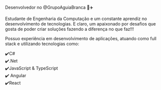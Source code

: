 Desenvolvedor no @GrupoAguiaBranca 🚌✈️

Estudante de Engenharia da Computação e um constante aprendiz no desenvolvimento de tecnologias. E claro, um apaixonado por desafios que gosta de poder criar soluções fazendo a diferença no que faz!!! 

Possuo experiência em desenvolvimento de aplicações, atuando como full stack e utilizando tecnologias como:

✔️C# <br>
✔️.Net<br>
✔️JavaScript & TypeScript<br>
✔️ Angular <br>
✔️React<br>
